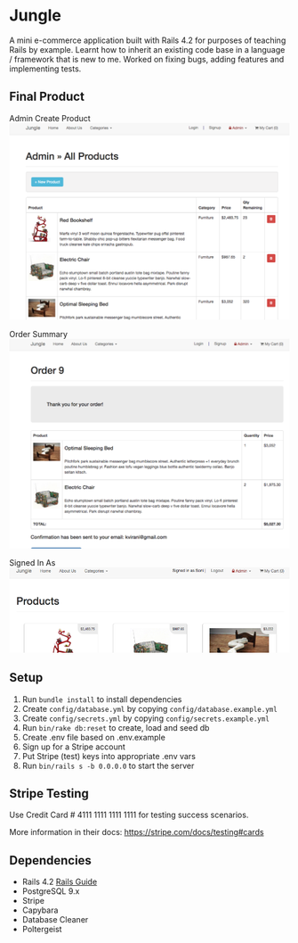 # Jungle

A mini e-commerce application built with Rails 4.2 for purposes of teaching Rails by example. Learnt how to inherit an existing code base in a language / framework that is new to me. Worked on fixing bugs, adding features and implementing tests.

## Final Product
Admin Create Product
!["Admin Create Product"](https://github.com/JyotiKhabra/jungle-rails/blob/master/app/assets/images/ReadmeImages/admincreateproduct.png?raw=true)

Order Summary
!["Order Summary"](https://github.com/JyotiKhabra/jungle-rails/blob/master/app/assets/images/ReadmeImages/ordersummary.png?raw=true)

Signed In As
!["Signed In As"](https://github.com/JyotiKhabra/jungle-rails/blob/master/app/assets/images/ReadmeImages/signedinas.png?raw=true)


## Setup

1. Run `bundle install` to install dependencies
2. Create `config/database.yml` by copying `config/database.example.yml`
3. Create `config/secrets.yml` by copying `config/secrets.example.yml`
4. Run `bin/rake db:reset` to create, load and seed db
5. Create .env file based on .env.example
6. Sign up for a Stripe account
7. Put Stripe (test) keys into appropriate .env vars
8. Run `bin/rails s -b 0.0.0.0` to start the server

## Stripe Testing

Use Credit Card # 4111 1111 1111 1111 for testing success scenarios.

More information in their docs: <https://stripe.com/docs/testing#cards>

## Dependencies

* Rails 4.2 [Rails Guide](http://guides.rubyonrails.org/v4.2/)
* PostgreSQL 9.x
* Stripe
* Capybara
* Database Cleaner
* Poltergeist
